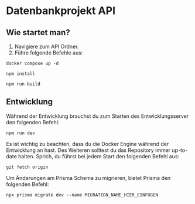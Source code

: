 # Datenbankprojekt API

## Wie startet man? 

1. Navigiere zum API Ordner.
2. Führe folgende Befehle aus:
```shell
docker compose up -d
```
```shell
npm install
```
```shell
npm run build
```

## Entwicklung
Während der Entwicklung brauchst du zum Starten des Entwicklungsserver den folgenden Befehl:
```shell
npm run dev
```
Es ist wichtig zu beachten, dass du die Docker Engine während der Entwicklung an hast. Des Weiteren solltest du das Repository immer up-to-date halten. Sprich, du führst bei jedem Start den folgenden Befehl aus:
```shell
git fetch origin
```
Um Änderungen am Prisma Schema zu migrieren, bietet Prisma den folgenden Befehl:
```shell
npx prisma migrate dev --name MIGRATION_NAME_HIER_EINFÜGEN
```